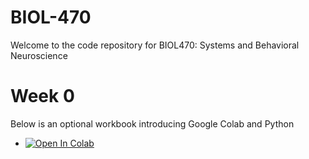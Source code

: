# BIOL-470
Welcome to the code repository for BIOL470: Systems and Behavioral Neuroscience

# Week 0
Below is an optional workbook introducing Google Colab and Python
*  [![Open In Colab](https://colab.research.google.com/assets/colab-badge.svg)](https://github.com/mattsmiths/biol470/blob/main/BIOL470_Optional_Python_Intro.ipynb)
